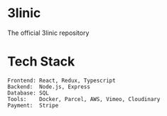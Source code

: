 # 3linic

The official 3linic repository

# Tech Stack

```
Frontend: React, Redux, Typescript
Backend:  Node.js, Express
Database: SQL
Tools:    Docker, Parcel, AWS, Vimeo, Cloudinary
Payment:  Stripe
```
